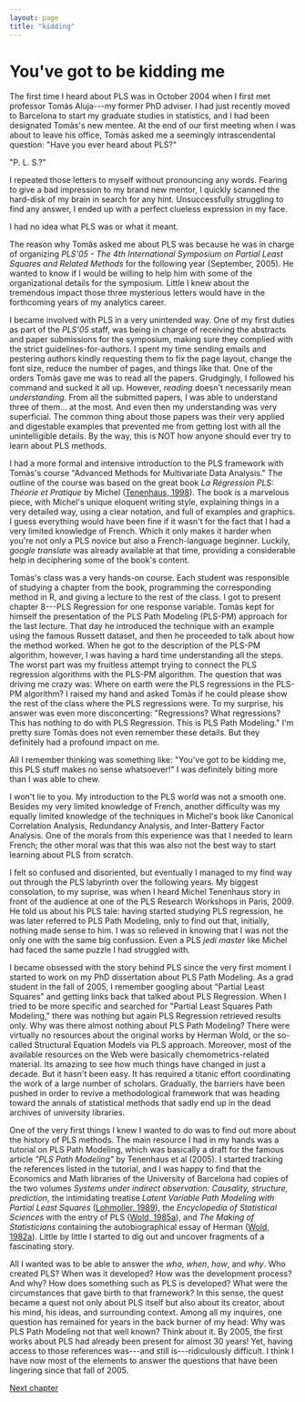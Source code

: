 ```yaml
---
layout: page
title: "kidding"
---
```


# You've got to be kidding me 

The first time I heard about PLS was in October 2004 when I first met professor Tomàs Aluja---my former PhD adviser. I had just recently moved to Barcelona to start my graduate studies in statistics, and I had been designated Tomàs's new mentee. At the end of our first meeting when I was about to leave his office, Tomàs asked me a seemingly intrascendental question: "Have you ever heard about PLS?" 

"P. L. S.?"

I repeated those letters to myself without pronouncing any words. Fearing to give a bad impression to my brand new mentor, I quickly scanned the hard-disk of my brain in search for any hint. Unsuccessfully struggling to find any answer, I ended up with a perfect clueless expression in my face. 

I had no idea what PLS was or what it meant.

The reason why Tomàs asked me about PLS was because he was in charge of organizing _PLS'05 - The 4th International Symposium on Partial Least Squares and Related Methods_ for the following year (September, 2005). He wanted to know if I would be willing to help him with some of the organizational details for the symposium. Little I knew about the tremendous impact those three mysterious letters would have in the forthcoming years of my analytics career.

I became involved with PLS in a very unintended way. One of my first duties as part of the _PLS'05_ staff, was being in charge of receiving the abstracts and paper submissions for the symposium, making sure they complied with the strict guidelines-for-authors. I spent my time sending emails and pestering authors kindly requesting them to fix the page layout, change the font size, reduce the number of pages, and things like that. One of the orders Tomàs gave me was to read all the papers. Grudgingly, I followed his command and sucked it all up. However, _reading_ doesn't necessarily mean _understanding_. From all the submitted papers, I was able to understand three of them... at the most. And even then my understanding was very superficial. The common thing about those papers was their very applied and digestable examples that prevented me from getting lost with all the unintelligible details. By the way, this is NOT how anyone should ever try to learn about PLS methods.

I had a more formal and intensive introduction to the PLS framework with Tomàs's course "Advanced Methods for Multivariate Data Analysis." The outline of the course was based on the great book _La Régression PLS: Théorie et Pratique_ by Michel ([Tenenhaus, 1998](references.html/#Tenenhaus1998)). The book is a marvelous piece, with Michel's unique eloquent writing style, explaining things in a very detailed way, using a clear notation, and full of examples and graphics. I guess everything would have been fine if it wasn't for the fact that I had a very limited knowledge of French. Which it only makes it harder when you're not only a PLS novice but also a French-language beginner. Luckily, _google translate_ was already available at that time, providing a considerable help in deciphering some of the book's content.

Tomàs's class was a very hands-on course. Each student was responsible of studying a chapter from the book, programming the corresponding method in R, and giving a lecture to the rest of the class. I got to present chapter 8---PLS Regression for one response variable. Tomàs kept for himself the presentation of the PLS Path Modeling (PLS-PM) approach for the last lecture. That day he introduced the technique with an example using the famous Russett dataset, and then he proceeded to talk about how the method worked. When he got to the description of the PLS-PM algorithm, however, I was having a hard time understanding all the steps. The worst part was my fruitless attempt trying to connect the PLS regression algorithms with the PLS-PM algorithm. The question that was driving me crazy was: Where on earth were the PLS regressions in the PLS-PM algorithm? I raised my hand and asked Tomàs if he could please show the rest of the class where the PLS regressions were. To my surprise, his answer was even more disconcerting: "Regressions? What regressions? This has nothing to do with PLS Regression. This is PLS Path Modeling." I'm pretty sure Tomàs does not even remember these details. But they definitely had a profound impact on me.

All I remember thinking was something like: "You've got to be kidding me, this PLS stuff makes no sense whatsoever!" I was definitely biting more than I was able to chew.

I won't lie to you. My introduction to the PLS world was not a smooth one. Besides my very limited knowledge of French, another difficulty was my equally limited knowledge of the techniques in Michel's book like Canonical Correlation Analysis, Redundancy Analysis, and Inter-Battery Factor Analysis. One of the morals from this experience was that I needed to learn French; the other moral was that this was also not the best way to start learning about PLS from scratch.

I felt so confused and disoriented, but eventually I managed to my find way out through the PLS labyrinth over the following years. My biggest consolation, to my suprise, was when I heard Michel Tenenhaus story in front of the audience at one of the PLS Research Workshops in Paris, 2009. He told us about his PLS tale: having started studying PLS regression, he was later referred to PLS Path Modeling, only to find out that, initially, nothing made sense to him. I was so relieved in knowing that I was not the only one with the same big confussion. Even a PLS _jedi master_ like Michel had faced the same puzzle I had struggled with.

I became obsessed with the story behind PLS since the very first moment I started to work on my PhD dissertation about PLS Path Modeling. As a grad student in the fall of 2005, I remember googling about "Partial Least Squares" and getting links back that talked about PLS Regression. When I tried to be more specific and searched for "Partial Least Squares Path Modeling," there was nothing but again PLS Regression retrieved results only. Why was there almost nothing about PLS Path Modeling? There were virtually no resources about the original works by Herman Wold, or the so-called Structural Equation Models via PLS approach. Moreover, most of the available resources on the Web were basically chemometrics-related material. Its amazing to see how much things have changed in just a decade. But it hasn't been easy. It has required a titanic effort coordinating the work of a large number of scholars. Gradually, the barriers have been pushed in order to revive a methodological framework that was heading toward the annals of statistical methods that sadly end up in the dead archives of university libraries.

One of the very first things I knew I wanted to do was to find out more about the history of PLS methods. The main resource I had in my hands was a tutorial on PLS Path Modeling, which was basically a draft for the famous article _"PLS Path Modeling"_ by Tenenhaus et al (2005). I started tracking the references listed in the tutorial, and I was happy to find that the Economics and Math libraries of the University of Barcelona had copies of the two volumes _Systems under indirect observation: Causality, structure, prediction_, the intimidating treatise _Latent Variable Path Modeling with Partial Least Squares_ ([Lohmoller, 1989](references.html/#Lohmoller1989)), the _Encyclopedia of Statistical Sciences_ with the entry of PLS ([Wold, 1985a](references.html/#Wold1985a)), and _The Making of Statisticians_ containing the autobiographical essay of Herman ([Wold, 1982a](references.html/#Wold1982a)). Little by little I started to dig out and uncover fragments of a fascinating story. 

All I wanted was to be able to answer the _who_, _when_, _how_, and _why_. Who created PLS? When was it developed? How was the development process? And why? How does something such as PLS is developed? What were the circumstances that gave birth to that framework? In this sense, the quest became a quest not only about PLS itself but also about its creator, about his mind, his ideas, and surrounding context. Among all my inquires, one question has remained for years in the back burner of my head: Why was PLS Path Modeling not that well known? Think about it. By 2005, the first works about PLS had already been present for almost 30 years! Yet, having access to those references was---and still is---ridiculously difficult. I think I have now most of the elements to answer the questions that have been lingering since that fall of 2005. 

<a class="continue" href="chapter3.html">Next chapter</a>

